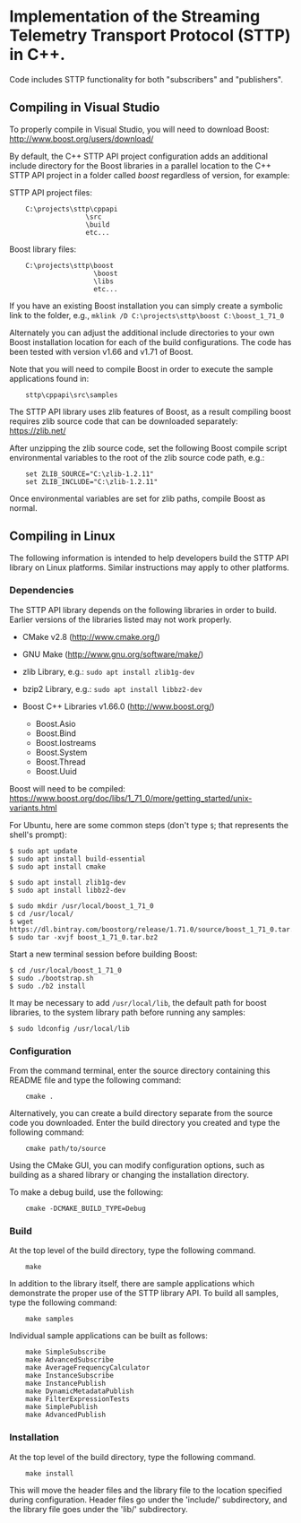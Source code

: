 # Implementation of the Streaming Telemetry Transport Protocol (STTP) in C++.

Code includes STTP functionality for both "subscribers" and "publishers".

## Compiling in Visual Studio

To properly compile in Visual Studio, you will need to download Boost:
    http://www.boost.org/users/download/

By default, the C++ STTP API project configuration adds an additional include
directory for the Boost libraries in a parallel location to the C++ STTP API
project in a folder called _boost_ regardless of version, for example:

STTP API project files:
```
    C:\projects\sttp\cppapi
                   \src
                   \build
                   etc...
```
Boost library files:
```
    C:\projects\sttp\boost
                     \boost
                     \libs
                     etc...
```

If you have an existing Boost installation you can simply create a symbolic
link to the folder, e.g., `mklink /D C:\projects\sttp\boost C:\boost_1_71_0`

Alternately you can adjust the additional include directories to your own
Boost installation location for each of the build configurations. The code
has been tested with version v1.66 and v1.71 of Boost.

Note that you will need to compile Boost in order to execute the sample
applications found in:
```
    sttp\cppapi\src\samples
```

The STTP API library uses zlib features of Boost, as a result compiling boost
requires zlib source code that can be downloaded separately: https://zlib.net/

After unzipping the zlib source code, set the following Boost compile script
environmental variables to the root of the zlib source code path, e.g.:
```
    set ZLIB_SOURCE="C:\zlib-1.2.11"
    set ZLIB_INCLUDE="C:\zlib-1.2.11"
```

Once environmental variables are set for zlib paths, compile Boost as normal.

## Compiling in Linux

The following information is intended to help developers build the STTP API
library on Linux platforms. Similar instructions may apply to other platforms.

### Dependencies

The STTP API library depends on the following libraries in order to build.
Earlier versions of the libraries listed may not work properly.

* CMake v2.8 (http://www.cmake.org/)

* GNU Make (http://www.gnu.org/software/make/)

* zlib Library, e.g.: `sudo apt install zlib1g-dev`

* bzip2 Library, e.g.: `sudo apt install libbz2-dev`

* Boost C++ Libraries v1.66.0 (http://www.boost.org/)
    - Boost.Asio
    - Boost.Bind
    - Boost.Iostreams
    - Boost.System
    - Boost.Thread
    - Boost.Uuid

Boost will need to be compiled:
https://www.boost.org/doc/libs/1_71_0/more/getting_started/unix-variants.html

For Ubuntu, here are some common steps (don't type `$`; that represents the shell's prompt):

```
$ sudo apt update
$ sudo apt install build-essential
$ sudo apt install cmake

$ sudo apt install zlib1g-dev
$ sudo apt install libbz2-dev

$ sudo mkdir /usr/local/boost_1_71_0
$ cd /usr/local/
$ wget https://dl.bintray.com/boostorg/release/1.71.0/source/boost_1_71_0.tar.bz2
$ sudo tar -xvjf boost_1_71_0.tar.bz2
```

Start a new terminal session before building Boost:

```
$ cd /usr/local/boost_1_71_0
$ sudo ./bootstrap.sh
$ sudo ./b2 install
```

It may be necessary to add `/usr/local/lib`, the default path for boost libraries,
to the system library path before running any samples:

```
$ sudo ldconfig /usr/local/lib
```

### Configuration

From the command terminal, enter the source directory containing this
README file and type the following command:

```
    cmake .
```

Alternatively, you can create a build directory separate from the
source code you downloaded. Enter the build directory you created
and type the following command:

```
    cmake path/to/source
```

Using the CMake GUI, you can modify configuration options, such as
building as a shared library or changing the installation directory.

To make a debug build, use the following:

```
    cmake -DCMAKE_BUILD_TYPE=Debug
```

### Build

At the top level of the build directory, type the following command.

```
    make
```

In addition to the library itself, there are sample applications which
demonstrate the proper use of the STTP library API. To build all samples,
type the following command:

```
    make samples
```

Individual sample applications can be built as follows:

```
    make SimpleSubscribe
    make AdvancedSubscribe
    make AverageFrequencyCalculator
    make InstanceSubscribe
    make InstancePublish
    make DynamicMetadataPublish
    make FilterExpressionTests
    make SimplePublish
    make AdvancedPublish
```

### Installation

At the top level of the build directory, type the following command.

```
    make install
```

This will move the header files and the library file to the location
specified during configuration. Header files go under the 'include/'
subdirectory, and the library file goes under the 'lib/' subdirectory.
